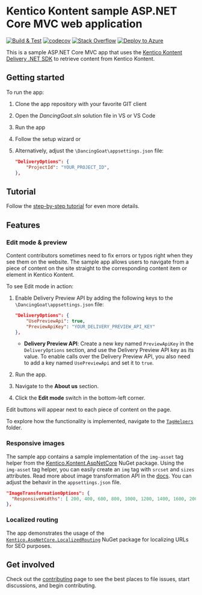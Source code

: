 # Kentico Kontent sample ASP.NET Core MVC web application
[![Build & Test](https://github.com/Kentico/kontent-sample-app-net/actions/workflows/integrate.yml/badge.svg)](https://github.com/Kentico/kontent-sample-app-net/actions/workflows/integrate.yml)
[![codecov](https://codecov.io/gh/Kentico/kontent-sample-app-net/branch/master/graph/badge.svg?token=hj8JmDzLjJ)](https://codecov.io/gh/Kentico/kontent-sample-app-net)
[![Stack Overflow](https://img.shields.io/badge/Stack%20Overflow-ASK%20NOW-FE7A16.svg?logo=stackoverflow&logoColor=white)](https://stackoverflow.com/tags/kentico-kontent)
[![Deploy to Azure](https://aka.ms/deploytoazurebutton)](https://azuredeploy.net/)

This is a sample ASP.NET Core MVC app that uses the [Kentico Kontent Delivery .NET SDK](https://github.com/Kentico/kontent-delivery-sdk-net) to retrieve content from Kentico Kontent.


## Getting started

To run the app:
1. Clone the app repository with your favorite GIT client
1. Open the _DancingGoat.sln_ solution file in VS or VS Code
1. Run the app
1. Follow the setup wizard or
1. Alternatively, adjust the `\DancingGoat\appsettings.json` file:

    ```json
	"DeliveryOptions": {
		"ProjectId": "YOUR_PROJECT_ID",
	},
    ```

## Tutorial
Follow the [step-by-step tutorial](https://docs.kontent.ai/tutorials/develop-apps/get-started/run-sample-app?tech=dotnet) for even more details.

## Features

### Edit mode & preview

Content contributors sometimes need to fix errors or typos right when they see them on the website. The sample app allows users to navigate from a piece of content on the site straight to the corresponding content item or element in Kentico Kontent. 

To see Edit mode in action:

1. Enable Delivery Preview API by adding the following keys to the `\DancingGoat\appsettings.json` file:

    ```json
	"DeliveryOptions": {
		"UsePreviewApi": true,
		"PreviewApiKey": "YOUR_DELIVERY_PREVIEW_API_KEY"
	},
    ```
	* **Delivery Preview API**: Create a new key named `PreviewApiKey` in the `DeliveryOptions` section, and use the Delivery Preview API key as its value. To enable calls over the Delivery Preview API, you also need to add a key named `UsePreviewApi` and set it to `true`.
2. Run the app.
3. Navigate to the **About us** section.
4. Click the **Edit mode** switch in the bottom-left corner.

Edit buttons will appear next to each piece of content on the page.

To explore how the functionality is implemented, navigate to the [`TagHelpers`](https://github.com/Kentico/kontent-sample-app-net/tree/master/DancingGoat/TagHelpers) folder.

### Responsive images

The sample app contains a sample implementation of the `img-asset` tag helper from the [Kentico.Kontent.AspNetCore](https://www.nuget.org/packages/Kentico.Kontent.AspNetCore) NuGet package. Using the `img-asset` tag helper, you can easily create an `img` tag with `srcset` and `sizes` attributes. Read more about image transformation API in the [docs](https://docs.kontent.ai/reference/image-transformation).
You can adjust the behavir in the `appsettings.json` file.

```json
"ImageTransformationOptions": {
  "ResponsiveWidths": [ 200, 400, 600, 800, 1000, 1200, 1400, 1600, 2000, 4000 ]
},
```

### Localized routing
The app demonstrates the usage of the [`Kentico.AspNetCore.LocalizedRouting`](https://www.nuget.org/packages/Kentico.AspNetCore.LocalizedRouting) NuGet package for localizing URLs for SEO purposes.

## Get involved

Check out the [contributing](CONTRIBUTING.md) page to see the best places to file issues, start discussions, and begin contributing.

